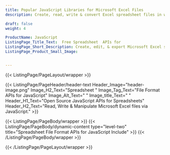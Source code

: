 ```yaml
---
title: Popular JavaScript Libraries for Microsoft Excel Files
description: Create, read, write & convert Excel spreadsheet files in web-based applications via open source JavaScript frameworks.

draft: false
weight: 4

ProductName: JavaScript
ListingPage_Title_Text:  Free Spreadsheet  APIs for
ListingPage_Short_Description: Create, edit, & export Microsoft Excel spreadsheets via open-source JavaScript libraries.
ListingPage_Product_Small_Image: 


---
```


{{< ListingPage/PageLayout/wrapper >}}

{{< ListingPage/PageHeader/header-text
Header_Image="header-image.png"
Image_H2_Text="Spreadsheet "
Image_Tag_Text="File Format APIs for JavaScript"
Image_Alt_Text=" "
Image_title_Text=" "
Header_H1_Text="Open Source JavaScript APIs for Spreadsheets"
Header_H2_Text="Read, Write & Manipulate Microsoft Excel files via JavaScript." >}}

{{< ListingPage/PageBody/wrapper >}}
{{< ListingPage/PageBody/dynamic-content type="level-two" title="Spreadsheet File Format APIs for JavaScript Include" >}}
{{< /ListingPage/PageBody/wrapper >}}

{{< /ListingPage/PageLayout/wrapper >}}